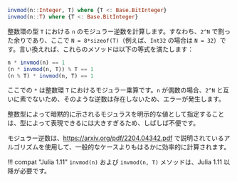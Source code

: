 ```julia
invmod(n::Integer, T) where {T <: Base.BitInteger}
invmod(n::T) where {T <: Base.BitInteger}
```

整数環の型 `T` における `n` のモジュラー逆数を計算します。すなわち、`2^N` で割った余りであり、ここで `N = 8*sizeof(T)`（例えば、`Int32` の場合は `N = 32`）です。言い換えれば、これらのメソッドは以下の等式を満たします：

```julia
n * invmod(n) == 1
(n * invmod(n, T)) % T == 1
(n % T) * invmod(n, T) == 1
```

ここでの `*` は整数環 `T` におけるモジュラー乗算です。`n` が偶数の場合、`2^N` と互いに素でないため、そのような逆数は存在しないため、エラーが発生します。

整数型によって暗黙的に示されるモジュラスを明示的な値として指定することは、型によって表現できるには大きすぎるため、しばしば不便です。

モジュラー逆数は、https://arxiv.org/pdf/2204.04342.pdf で説明されているアルゴリズムを使用して、一般的なケースよりもはるかに効率的に計算されます。

!!! compat "Julia 1.11"
    `invmod(n)` および `invmod(n, T)` メソッドは、Julia 1.11 以降が必要です。

